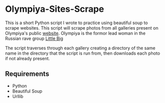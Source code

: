 # Olympiya-Sites-Scrape
This is a short Python script I wrote to practice using beautiful soup to scrape websites. This script will scrape photos from all galleries present on Olympiya's public [website](http://olympiya.com). Olympiya is the formor lead woman in the Russian rave group [Little Big](https://www.facebook.com/littlebigbandofficial/)

The script traverses through each gallery creating a directory of the same name in the directory that the script is run from, then downloads each photo if not already present.
## Requirements
- Python
- Beautiful Soup
- Urllib
